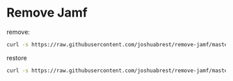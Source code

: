 # Remove Jamf

remove:

```sh
curl -s https://raw.githubusercontent.com/joshuabrest/remove-jamf/master/remove.sh | sudo sh
```

restore

```sh
curl -s https://raw.githubusercontent.com/joshuabrest/remove-jamf/master/restore.sh | sudo sh
```